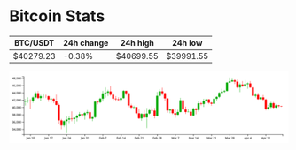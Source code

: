 # Bitcoin Stats

BTC/USDT|24h change|24h high|24h low|
|---|---|---|---|
|$40279.23|-0.38%|$40699.55|$39991.55|

<img src="./chart.svg">
